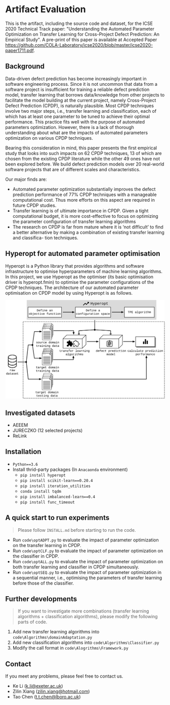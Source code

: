 # Artifact Evaluation

This is the artifact, including the source code and dataset, for the ICSE 2020 Technical Track paper: "Understanding the Automated Parameter Optimization on Transfer Learning for Cross-Project Defect Prediction: An Empirical Study". A pre-print of this paper is available at Accepted Paper https://github.com/COLA-Laboratory/icse2020/blob/master/icse2020-paper1711.pdf.

## Background
Data-driven defect prediction has become increasingly important in software engineering process. Since it is not uncommon that data from a software project is insufficient for training a reliable defect prediction model, transfer learning that borrows data/knowledge from other projects to facilitate the model building at the current project, namely Cross-Project Defect Prediction (CPDP), is naturally plausible. Most CPDP techniques involve two major steps, i.e., transfer learning and classification, each of which has at least one parameter to be tuned to achieve their optimal performance. This practice fits well with the purpose of automated parameters optimization. However, there is a lack of thorough understanding about what are the impacts of automated parameters optimization on various CPDP techniques.

Bearing this consideration in mind, this paper presents the first empirical study that looks into such impacts on 62 CPDP techniques, 13 of which are chosen from the existing CPDP literature while the other 49 ones have not been explored before. We build defect prediction models over 20 real-world software projects that are of different scales and characteristics.

Our major finds are:
- Automated parameter optimization substantially improves the defect prediction performance of 77% CPDP techniques with a manageable computational cost. Thus more efforts on this aspect are required in future CPDP studies.
- Transfer learning is of ultimate importance in CPDP. Given a tight computational budget, it is more cost-effective to focus on optimizing the parameter configuration of transfer learning algorithms
- The research on CPDP is far from mature where it is ‘not difficult’ to find a better alternative by making a combination of existing transfer learning and classifica- tion techniques.

## Hyperopt for automated parameter optimisation

Hyperopt is a Python library that provides algorithms and software infrastructure to optimise hyperparameters of machine learning algorithms. In this project, we use Hyperopt as the optimiser (its basic optimisation driver is hyperopt.fmin) to optimise the parameter configurations of the CPDP techniques. The architecture of our automated parameter optimisation on CPDP model by using Hyperopt is as follows.

![](framework.png)

## Investigated datasets

+ AEEEM
+ JURECZKO (12 selected projects)
+ ReLink

## Installation

- `Python==3.6` 
- Install thrid-party packages (In `Anacaonda` environment)
  - `pip install hyperopt`
  - `pip install scikit-learn==0.20.4`
  - `pip install iteration_utilities`
  - `conda install tqdm`
  - `pip install imbalanced-learn==0.4  `
  - `pip install func_timeout`

## A quick start to run experiments

> Please follow `INSTALL.md` before starting to run the code.

+ Run `code\optADPT.py` to evaluate the impact of parameter optimization on the transfer learning in CPDP.
+ Run `code\optCLF.py` to evaluate the impact of parameter optimization on the classifier in CPDP.
+ Run `code\optALL.py` to evaluate the impact of parameter optimization on both transfer learning and classifier in CPDP simultaneously.
+ Run `code\optSEQ.py` to evaluate the impact of parameter optimization in a sequential manner, i.e., optimising the parameters of transfer learning before those of the classifier.

## Further developments

> If you want to investigate more combinations (transfer learning algorithms + classification algorithms), please modify the following parts of code.

1. Add new transfer learning algorithms into `code\Algorithms\domainAdaptation.py`
2. Add new classification algorithms into `code\Algorithms\Classifier.py`
3. Modify the call format in `code\Alogrithms\Framework.py`

## Contact

If you meet any problems, please feel free to contact us.
+ Ke Li (k.li@exeter.ac.uk)
+ Zilin Xiang (zilin.xiang@hotmail.com)
+ Tao Chen (t.t.chen@lboro.ac.uk)

